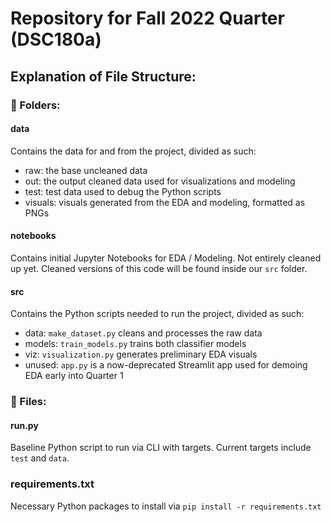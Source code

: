 # Repository for Fall 2022 Quarter (DSC180a)

## Explanation of File Structure:

### 📁 Folders:

#### data
Contains the data for and from the project, divided as such:
- raw: the base uncleaned data
- out: the output cleaned data used for visualizations and modeling
- test: test data used to debug the Python scripts
- visuals: visuals generated from the EDA and modeling, formatted as PNGs

#### notebooks
Contains initial Jupyter Notebooks for EDA / Modeling.
Not entirely cleaned up yet. Cleaned versions of this code will be found inside our `src` folder.

#### src
Contains the Python scripts needed to run the project, divided as such:
- data: `make_dataset.py` cleans and processes the raw data
- models: `train_models.py` trains both classifier models
- viz: `visualization.py` generates preliminary EDA visuals
- unused: `app.py` is a now-deprecated Streamlit app used for demoing EDA early into Quarter 1

### 📜 Files:

#### run.py
Baseline Python script to run via CLI with targets.
Current targets include `test` and `data`. 

### requirements.txt
Necessary Python packages to install via `pip install -r requirements.txt`
